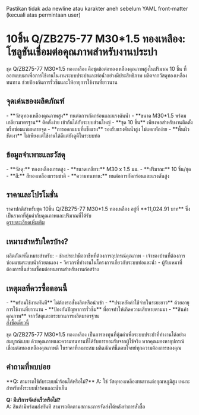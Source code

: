 Pastikan tidak ada newline atau karakter aneh sebelum YAML front-matter (kecuali atas permintaan user)

# 10ชิ้น Q/ZB275-77 M30*1.5 ทองเหลือง: โซลูชันเชื่อมต่อคุณภาพสำหรับงานประปา

ชุด Q/ZB275-77 M30*1.5 ทองเหลือง คือชุดข้อต่อทองเหลืองคุณภาพสูงในปริมาณ 10 ชิ้น ที่ออกแบบมาเพื่อการใช้งานในงานระบบประปาและท่อน้ำอย่างมีประสิทธิภาพ ผลิตจากวัสดุทองเหลืองทนทาน ช่วยป้องกันการรั่วซึมและให้อายุการใช้งานที่ยาวนาน 

<h2>จุดเด่นของผลิตภัณฑ์</h2>
- **วัสดุทองเหลืองคุณภาพสูง** ทนต่อการกัดกร่อนและแรงดันน้ำ
- **ขนาด M30*1.5 พร้อมเกลียวมาตรฐาน** ติดตั้งง่าย เข้ากันได้กับระบบส่วนใหญ่
- **ชุด 10 ชิ้น** เพียงพอสำหรับงานติดตั้งหรือซ่อมแซมหลายจุด
- **การออกแบบที่แข็งแรง** รองรับแรงดันน้ำสูง ไม่แตกหักง่าย
- **พื้นผิวขัดเงา** ไม่เพียงแต่ใช้งานได้ดีแต่ยังดูดีในระบบท่อ

<h2>ข้อมูลจำเพาะและวัสดุ</h2>
- **วัสดุ:** ทองเหลืองเกรดสูง
- **ขนาดเกลียว:** M30 x 1.5 มม.
- **ปริมาณ:** 10 ชิ้น/ชุด
- **สี:** สีทองเหลืองธรรมชาติ
- **ความทนทาน:** ทนต่อการกัดกร่อนและแรงดันสูง

<h2>ราคาและโปรโมชั่น</h2>
ราคาปกติสำหรับชุด 10ชิ้น Q/ZB275-77 M30*1.5 ทองเหลือง อยู่ที่ **11,024.91 บาท** ซึ่งเป็นราคาที่คุ้มค่ากับคุณภาพและปริมาณที่ได้รับ  

<div class="flex justify-center my-2">
<a href="https://buy.csgad.com/oE8NThs" rel="nofollow sponsored" target="_blank" class="py-2 px-4 rounded-md text-white font-semibold bg-gradient-to-r from-[#f73c22] to-[#ff7b48]">ดูรายละเอียดเพิ่มเติม</a>
</div>

<h2>เหมาะสำหรับใครบ้าง?</h2>
ผลิตภัณฑ์นี้เหมาะสำหรับ:
- ช่างประปามืออาชีพที่ต้องการอุปกรณ์คุณภาพ
- เจ้าของบ้านที่ต้องการซ่อมแซมระบบน้ำด้วยตนเอง
- วิศวกรที่ทำงานในโครงการเกี่ยวกับระบบท่อและน้ำ
- ผู้รับเหมาที่ต้องการชิ้นส่วนเชื่อมต่อทนทานสำหรับงานก่อสร้าง

<h2>เหตุผลที่ควรซื้อตอนนี้</h2>
- **พร้อมใช้งานทันที** ไม่ต้องรอสั่งผลิตหรือนำเข้า
- **ประหยัดค่าใช้จ่ายในระยะยาว** ด้วยอายุการใช้งานที่ยาวนาน
- **ป้องกันปัญหาการรั่วซึม** ที่อาจทำให้เกิดความเสียหายตามมา
- **สินค้าคุณภาพ** จากวัสดุและกระบวนการผลิตมาตรฐาน

<div class="flex justify-center my-2">
<a href="https://buy.csgad.com/oE8NThs" rel="nofollow sponsored" target="_blank" class="py-2 px-4 rounded-md text-white font-semibold bg-gradient-to-r from-[#f73c22] to-[#ff7b48]">สั่งซื้อเดี๋ยวนี้</a>
</div>

ชุด Q/ZB275-77 M30*1.5 ทองเหลือง เป็นการลงทุนที่คุ้มค่าเพื่อระบบประปาที่ทำงานได้อย่างสมบูรณ์แบบ ด้วยคุณภาพและความทนทานที่ได้รับการยอมรับจากผู้ใช้จริง หากคุณมองหาอุปกรณ์เชื่อมต่อทองเหลืองคุณภาพดี ในราคาที่เหมาะสม ผลิตภัณฑ์นี้ตอบโจทย์ทุกความต้องการของคุณ

<h2>คำถามที่พบบ่อย</h2>
**Q: สามารถใช้กับระบบน้ำร้อนได้หรือไม่?**  
A: ใช่ วัสดุทองเหลืองทนทานต่ออุณหภูมิสูง เหมาะสำหรับทั้งระบบน้ำร้อนและน้ำเย็น  

**Q: มีบริการจัดส่งเร็วหรือไม่?**  
A: สินค้ามีพร้อมส่งทันที สามารถติดตามสถานะการจัดส่งได้หลังทำการสั่งซื้อ